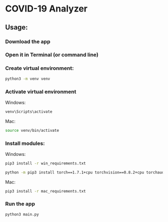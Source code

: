 # COVID-19 Analyzer
## Usage:
### Download the app  

### Open it in Terminal (or command line)  

### Create virtual environment:
``` bash
python3 -m venv venv
```
### Activate virtual environment
Windows:
``` bash
venv\Scripts\activate
```
Mac:
``` bash
source venv/bin/activate
```
### Install modules:
Windows:
``` bash
pip3 install -r win_requirements.txt
```
``` bash
python -m pip3 install torch==1.7.1+cpu torchvision==0.8.2+cpu torchaudio===0.7.2 -f https://download.pytorch.org/whl/torch_stable.html
```
Mac:
``` bash
pip3 install -r mac_requirements.txt
```
### Run the app
``` bash
python3 main.py 
```

